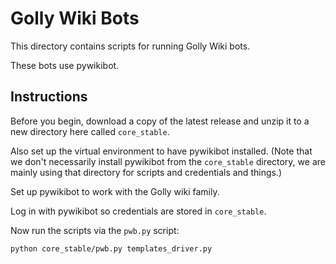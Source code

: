 # Golly Wiki Bots

This directory contains scripts for running Golly Wiki bots.

These bots use pywikibot.

## Instructions

Before you begin, download a copy of the latest release and unzip it
to a new directory here called `core_stable`.

Also set up the virtual environment to have pywikibot installed.
(Note that we don't necessarily install pywikibot from the `core_stable`
directory, we are mainly using that directory for scripts and credentials
and things.)

Set up pywikibot to work with the Golly wiki family.

Log in with pywikibot so credentials are stored in `core_stable`.

Now run the scripts via the `pwb.py` script:

```
python core_stable/pwb.py templates_driver.py
```

